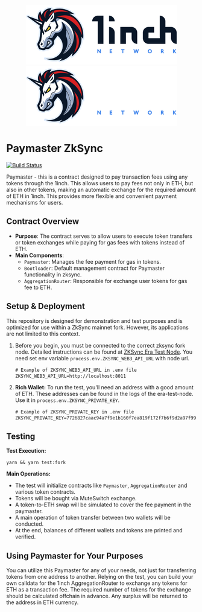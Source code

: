 <div align="center">
    <img src=".github/1inch_github_w.svg#gh-light-mode-only">
    <img src=".github/1inch_github_b.svg#gh-dark-mode-only">
</div>

# Paymaster ZkSync

[![Build Status](https://github.com/1inch/paymaster-zksync/workflows/CI/badge.svg)](https://github.com/1inch/paymaster-zksync/actions)

Paymaster - this is a contract designed to pay transaction fees using any tokens through the 1inch. This allows users to pay fees not only in ETH, but also in other tokens, making an automatic exchange for the required amount of ETH in 1inch. This provides more flexible and convenient payment mechanisms for users.

## Contract Overview

- **Purpose**: The contract serves to allow users to execute token transfers or token exchanges while paying for gas fees with tokens instead of ETH.
- **Main Components**:
  - `Paymaster`: Manages the fee payment for gas in tokens.
  - `Bootloader`: Default management contract for Paymaster functionality in zksync.
  - `AggregationRouter`: Responsible for exchange user tokens for gas fee to ETH.

## Setup & Deployment

This repository is designed for demonstration and test purposes and is optimized for use within a ZkSync mainnet fork. However, its applications are not limited to this context.

1. Before you begin, you must be connected to the correct zksync fork node. Detailed instructions can be found at [ZKSync Era Test Node](https://github.com/matter-labs/era-test-node). You need set env variable `process.env.ZKSYNC_WEB3_API_URL` with node url.
   ```
   # Example of ZKSYNC_WEB3_API_URL in .env file
   ZKSYNC_WEB3_API_URL=http://localhost:8011
   ```
2. **Rich Wallet:** To run the test, you'll need an address with a good amount of ETH. These addresses can be found in the logs of the era-test-node. Use it in `process.env.ZKSYNC_PRIVATE_KEY`.
   ```
   # Example of ZKSYNC_PRIVATE_KEY in .env file
   ZKSYNC_PRIVATE_KEY=7726827caac94a7f9e1b160f7ea819f172f7b6f9d2a97f992c38edeab82d4110
   ```

## Testing

**Test Execution:** 
```
yarn && yarn test:fork
```
   
**Main Operations:**
- The test will initialize contracts like `Paymaster`, `AggregationRouter` and various token contracts.
- Tokens will be bought via MuteSwitch exchange.
- A token-to-ETH swap will be simulated to cover the fee payment in the paymaster.
- A main operation of token transfer between two wallets will be conducted.
- At the end, balances of different wallets and tokens are printed and verified.

## Using Paymaster for Your Purposes

You can utilize this Paymaster for any of your needs, not just for transferring tokens from one address to another. Relying on the test, you can build your own calldata for the 1inch AggregationRouter to exchange any tokens for ETH as a transaction fee. The required number of tokens for the exchange should be calculated offchain in advance. Any surplus will be returned to the address in ETH currency.
